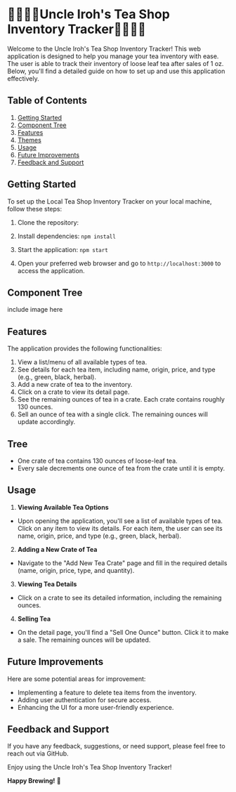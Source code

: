 # 🍵🍵🍵🍵Uncle Iroh's Tea Shop Inventory Tracker🍵🍵🍵🍵

Welcome to the Uncle Iroh's Tea Shop Inventory Tracker! This web application is designed to help you manage your tea inventory with ease. The user is able to track their inventory of loose leaf tea after sales of 1 oz. Below, you'll find a detailed guide on how to set up and use this application effectively.

## Table of Contents

1. [Getting Started](#getting-started)
2. [Component Tree](#component-tree)
3. [Features](#features)
4. [Themes](#themes)
5. [Usage](#usage)
6. [Future Improvements](#future-improvements)
7. [Feedback and Support](#feedback-and-support)

## Getting Started

To set up the Local Tea Shop Inventory Tracker on your local machine, follow these steps:

1. Clone the repository: 

2. Install dependencies:
`npm install`
3. Start the application:
`npm start`

4. Open your preferred web browser and go to `http://localhost:3000` to access the application.

## Component Tree

include image here

## Features

The application provides the following functionalities:

1. View a list/menu of all available types of tea.
2. See details for each tea item, including name, origin, price, and type (e.g., green, black, herbal).
3. Add a new crate of tea to the inventory.
4. Click on a crate to view its detail page.
5. See the remaining ounces of tea in a crate. Each crate contains roughly 130 ounces.
6. Sell an ounce of tea with a single click. The remaining ounces will update accordingly.

## Tree
- One crate of tea contains 130 ounces of loose-leaf tea.
- Every sale decrements one ounce of tea from the crate until it is empty.

## Usage

1. **Viewing Available Tea Options**
- Upon opening the application, you'll see a list of available types of tea. Click on any item to view its details. For each item, the user can see its name, origin, price, and type (e.g., green, black, herbal).

2. **Adding a New Crate of Tea**
- Navigate to the "Add New Tea Crate" page and fill in the required details (name, origin, price, type, and quantity).

3. **Viewing Tea Details**
- Click on a crate to see its detailed information, including the remaining ounces.

4. **Selling Tea**
- On the detail page, you'll find a "Sell One Ounce" button. Click it to make a sale. The remaining ounces will be updated.

## Future Improvements

Here are some potential areas for improvement:

- Implementing a feature to delete tea items from the inventory.
- Adding user authentication for secure access.
- Enhancing the UI for a more user-friendly experience.

## Feedback and Support

If you have any feedback, suggestions, or need support, please feel free to reach out via GitHub.

Enjoy using the Uncle Iroh's Tea Shop Inventory Tracker!

**Happy Brewing!** 🍵
